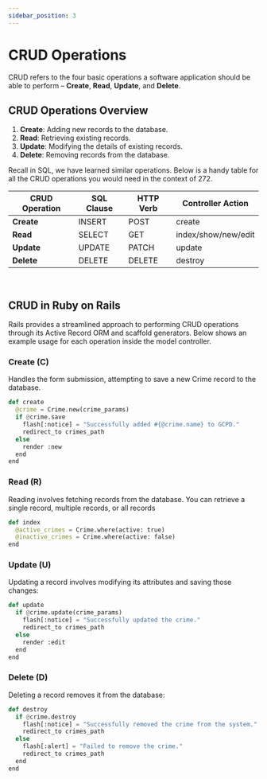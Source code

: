 ```yaml
---
sidebar_position: 3
---
```


# CRUD Operations

CRUD refers to the four basic operations a software application should be able to perform – **Create**, **Read**, **Update**, and **Delete**. 

## CRUD Operations Overview
1. **Create**: Adding new records to the database.
2. **Read**: Retrieving existing records.
3. **Update**: Modifying the details of existing records.
4. **Delete**: Removing records from the database.

Recall in SQL, we have learned similar operations. Below is a handy table for all the CRUD operations you would need in the context of 272. 

| CRUD Operation    | SQL Clause | HTTP Verb   | Controller Action   | 
|-----------|-------------|------------|------------|
| **Create**    | INSERT       | POST  | create  | 
| **Read** | SELECT        | GET  |index/show/new/edit  | 
| **Update**    | UPDATE       | PATCH  | update  | 
| **Delete** | DELETE        | DELETE  | destroy  |
<br />

## CRUD in Ruby on Rails 

Rails provides a streamlined approach to performing CRUD operations through 
its Active Record ORM and scaffold generators. Below shows an example usage for each operation inside the model controller.

### **Create (C)** 
Handles the form submission, attempting to save a new Crime record to the database. 
```python
def create
  @crime = Crime.new(crime_params)
  if @crime.save
    flash[:notice] = "Successfully added #{@crime.name} to GCPD."
    redirect_to crimes_path
  else
    render :new
  end
end
```

### **Read (R)** 
Reading involves fetching records from the database. You can retrieve a single record, multiple records, or all records
```python
def index
  @active_crimes = Crime.where(active: true)
  @inactive_crimes = Crime.where(active: false)
end
```

### **Update (U)** 
Updating a record involves modifying its attributes and saving those changes:
```python
def update
  if @crime.update(crime_params)
    flash[:notice] = "Successfully updated the crime."
    redirect_to crimes_path
  else
    render :edit
  end
end
```

### **Delete (D)** 
Deleting a record removes it from the database:
```python
def destroy
  if @crime.destroy
    flash[:notice] = "Successfully removed the crime from the system."
    redirect_to crimes_path
  else
    flash[:alert] = "Failed to remove the crime."
    redirect_to crimes_path
  end
end
```